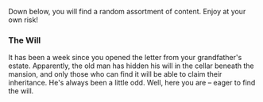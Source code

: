 Down below, you will find a random assortment of content. Enjoy at your own risk!

### The Will



It has been a week since you opened the letter from your grandfather's estate. Apparently, the old man has hidden his will in the cellar beneath the mansion, and only those who can find it will be able to claim their inheritance. He's always been a little odd. Well, here you are – eager to find the will.

 
